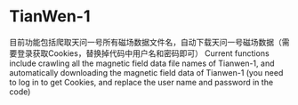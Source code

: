 # TianWen-1
目前功能包括爬取天问一号所有磁场数据文件名，自动下载天问一号磁场数据（需要登录获取Cookies，替换掉代码中用户名和密码即可）
Current functions include crawling all the magnetic field data file names of Tianwen-1, and automatically downloading the magnetic field data of Tianwen-1
(you need to log in to get Cookies, and replace the user name and password in the code)
